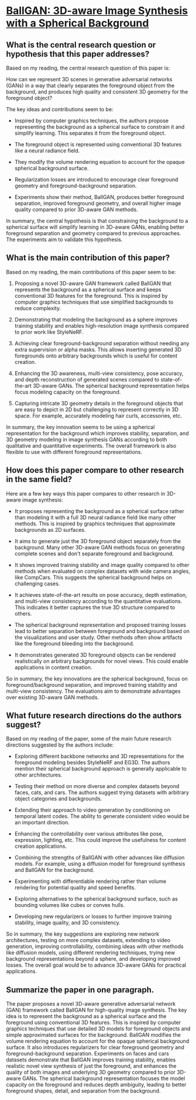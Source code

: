 # [BallGAN: 3D-aware Image Synthesis with a Spherical Background](https://arxiv.org/abs/2301.09091)

## What is the central research question or hypothesis that this paper addresses?

 Based on my reading, the central research question of this paper is:

How can we represent 3D scenes in generative adversarial networks (GANs) in a way that clearly separates the foreground object from the background, and produces high quality and consistent 3D geometry for the foreground object? 

The key ideas and contributions seem to be:

- Inspired by computer graphics techniques, the authors propose representing the background as a spherical surface to constrain it and simplify learning. This separates it from the foreground object.

- The foreground object is represented using conventional 3D features like a neural radiance field. 

- They modify the volume rendering equation to account for the opaque spherical background surface.

- Regularization losses are introduced to encourage clear foreground geometry and foreground-background separation.

- Experiments show their method, BallGAN, produces better foreground separation, improved foreground geometry, and overall higher image quality compared to prior 3D-aware GAN methods.

In summary, the central hypothesis is that constraining the background to a spherical surface will simplify learning in 3D-aware GANs, enabling better foreground separation and geometry compared to previous approaches. The experiments aim to validate this hypothesis.


## What is the main contribution of this paper?

 Based on my reading, the main contributions of this paper seem to be:

1. Proposing a novel 3D-aware GAN framework called BallGAN that represents the background as a spherical surface and keeps conventional 3D features for the foreground. This is inspired by computer graphics techniques that use simplified backgrounds to reduce complexity. 

2. Demonstrating that modeling the background as a sphere improves training stability and enables high-resolution image synthesis compared to prior work like StyleNeRF.

3. Achieving clear foreground-background separation without needing any extra supervision or alpha masks. This allows inserting generated 3D foregrounds onto arbitrary backgrounds which is useful for content creation.

4. Enhancing the 3D awareness, multi-view consistency, pose accuracy, and depth reconstruction of generated scenes compared to state-of-the-art 3D-aware GANs. The spherical background representation helps focus modeling capacity on the foreground.

5. Capturing intricate 3D geometry details in the foreground objects that are easy to depict in 2D but challenging to represent correctly in 3D space. For example, accurately modeling hair curls, accessories, etc.

In summary, the key innovation seems to be using a spherical representation for the background which improves stability, separation, and 3D geometry modeling in image synthesis GANs according to both qualitative and quantitative experiments. The overall framework is also flexible to use with different foreground representations.


## How does this paper compare to other research in the same field?

 Here are a few key ways this paper compares to other research in 3D-aware image synthesis:

- It proposes representing the background as a spherical surface rather than modeling it with a full 3D neural radiance field like many other methods. This is inspired by graphics techniques that approximate backgrounds as 2D surfaces.

- It aims to generate just the 3D foreground object separately from the background. Many other 3D-aware GAN methods focus on generating complete scenes and don't separate foreground and background.

- It shows improved training stability and image quality compared to other methods when evaluated on complex datasets with wide camera angles, like CompCars. This suggests the spherical background helps on challenging cases. 

- It achieves state-of-the-art results on pose accuracy, depth estimation, and multi-view consistency according to the quantitative evaluations. This indicates it better captures the true 3D structure compared to others.

- The spherical background representation and proposed training losses lead to better separation between foreground and background based on the visualizations and user study. Other methods often show artifacts like the foreground bleeding into the background.

- It demonstrates generated 3D foreground objects can be rendered realistically on arbitrary backgrounds for novel views. This could enable applications in content creation.

So in summary, the key innovations are the spherical background, focus on foreground/background separation, and improved training stability and multi-view consistency. The evaluations aim to demonstrate advantages over existing 3D-aware GAN methods.


## What future research directions do the authors suggest?

 Based on my reading of the paper, some of the main future research directions suggested by the authors include:

- Exploring different backbone networks and 3D representations for the foreground modeling besides StyleNeRF and EG3D. The authors mention their spherical background approach is generally applicable to other architectures.

- Testing their method on more diverse and complex datasets beyond faces, cats, and cars. The authors suggest trying datasets with arbitrary object categories and backgrounds.

- Extending their approach to video generation by conditioning on temporal latent codes. The ability to generate consistent video would be an important direction.

- Enhancing the controllability over various attributes like pose, expression, lighting, etc. This could improve the usefulness for content creation applications. 

- Combining the strengths of BallGAN with other advances like diffusion models. For example, using a diffusion model for foreground synthesis and BallGAN for the background.

- Experimenting with differentiable rendering rather than volume rendering for potential quality and speed benefits.

- Exploring alternatives to the spherical background surface, such as bounding volumes like cubes or convex hulls.

- Developing new regularizers or losses to further improve training stability, image quality, and 3D consistency.

So in summary, the key suggestions are exploring new network architectures, testing on more complex datasets, extending to video generation, improving controllability, combining ideas with other methods like diffusion models, using different rendering techniques, trying new background representations beyond a sphere, and developing improved losses. The overall goal would be to advance 3D-aware GANs for practical applications.


## Summarize the paper in one paragraph.

 The paper proposes a novel 3D-aware generative adversarial network (GAN) framework called BallGAN for high-quality image synthesis. The key idea is to represent the background as a spherical surface and the foreground using conventional 3D features. This is inspired by computer graphics techniques that use detailed 3D models for foreground objects and simple approximated surfaces for the background. BallGAN modifies the volume rendering equation to account for the opaque spherical background surface. It also introduces regularizers for clear foreground geometry and foreground-background separation. Experiments on faces and cars datasets demonstrate that BallGAN improves training stability, enables realistic novel view synthesis of just the foreground, and enhances the quality of both images and underlying 3D geometry compared to prior 3D-aware GANs. The spherical background representation focuses the model capacity on the foreground and reduces depth ambiguity, leading to better foreground shapes, detail, and separation from the background.
